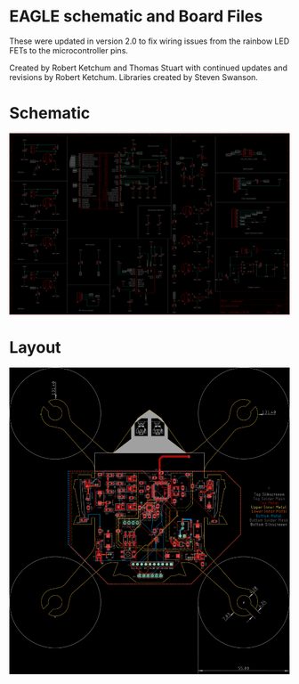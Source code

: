 # EAGLE schematic and Board Files
These were updated in version 2.0 to fix wiring issues from the rainbow LED FETs to the microcontroller pins.

Created by Robert Ketchum and Thomas Stuart with continued updates and revisions by Robert Ketchum.
Libraries created by Steven Swanson.

# Schematic
![photo](./IMAGES/schematic_black.png)

# Layout
![photo](./IMAGES/layout.png)
